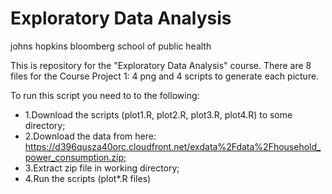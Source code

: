 Exploratory Data Analysis 
=========================
johns hopkins bloomberg school of public health

This is repository for the "Exploratory Data Analysis" course. 
There are 8 files for the Course Project 1: 
4 png and 4 scripts to generate each picture.

To run this script you need to to the following:
* 1.Download the scripts (plot1.R, plot2.R, plot3.R, plot4.R) to some directory;
* 2.Download the data from here: https://d396qusza40orc.cloudfront.net/exdata%2Fdata%2Fhousehold_power_consumption.zip;
* 3.Extract zip file in working directory;
* 4.Run the scripts (plot*.R files)
